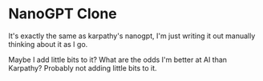 # NanoGPT Clone

It's exactly the same as karpathy's nanogpt, I'm just writing it out manually thinking about it as I go.

Maybe I add little bits to it? What are the odds I'm better at AI than Karpathy? Probably not adding little bits to it.
